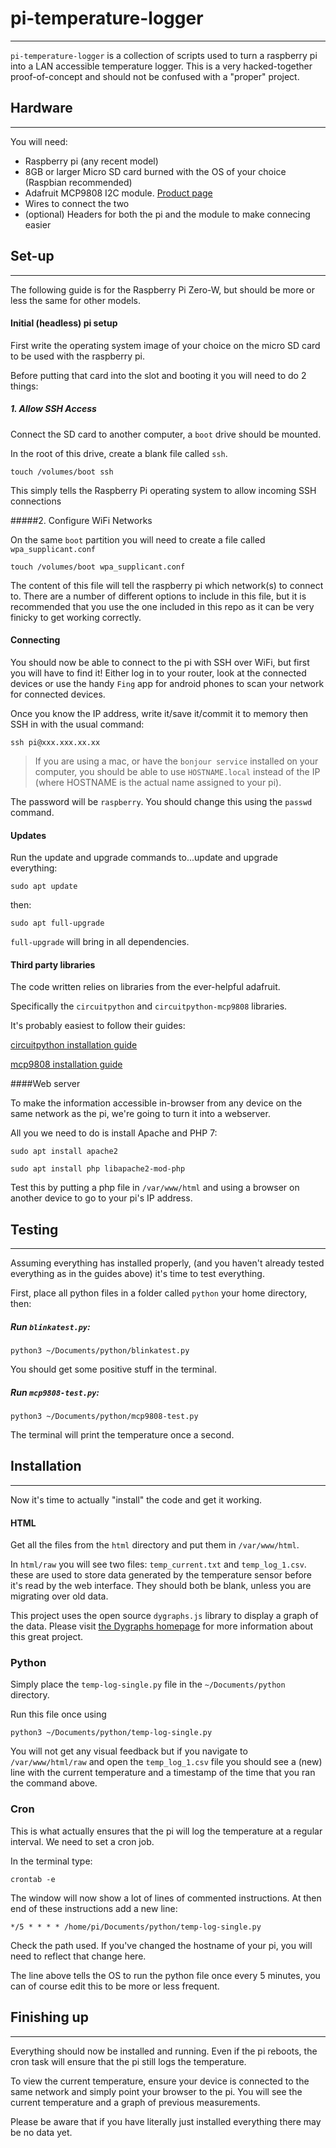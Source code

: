 # pi-temperature-logger
----
`pi-temperature-logger` is a collection of scripts used to turn a raspberry pi into a LAN accessible temperature logger. This is a very hacked-together proof-of-concept and should not be confused with a "proper" project.

## Hardware

---

You will need:

- Raspberry pi (any recent model)
- 8GB or larger Micro SD card burned with the OS of your choice (Raspbian recommended)
- Adafruit MCP9808 I2C module. [Product page](https://www.adafruit.com/product/1782)
- Wires to connect the two
- (optional) Headers for both the pi and the module to make connecing easier

## Set-up

---

The following guide is for the Raspberry Pi Zero-W, but should be more or less the same for other models.

#### Initial (headless) pi setup

First write the operating system image of your choice on the micro SD card to be used with the raspberry pi.

Before putting that card into the slot and booting it you will need to do 2 things:

##### 1. Allow SSH Access

Connect the SD card to another computer, a `boot` drive should be mounted.

In the root of this drive, create a blank file called `ssh`.

```
touch /volumes/boot ssh
```
This simply tells the Raspberry Pi operating system to allow incoming SSH connections

#####2. Configure WiFi Networks

On the same `boot` partition you will need to create a file called `wpa_supplicant.conf`

```
touch /volumes/boot wpa_supplicant.conf
```

The content of this file will tell the raspberry pi which network(s) to connect to. There are a number of different options to include in this file, but it is recommended that you use the one included in this repo as it can be very finicky to get working correctly.

#### Connecting

You should now be able to connect to the pi with SSH over WiFi, but first you will have to find it! Either log in to your router, look at the connected devices or use the handy `Fing` app for android phones to scan your network for connected devices.

Once you know the IP address, write it/save it/commit it to memory then SSH in with the usual command:

```
ssh pi@xxx.xxx.xx.xx
```

>If you are using a mac, or have the `bonjour service` installed on your computer, you should be able to use `HOSTNAME.local` instead of the IP (where HOSTNAME is the actual name assigned to your pi).

The password will be `raspberry`. You should change this using the `passwd` command.

#### Updates

Run the update and upgrade commands to...update and upgrade everything:

```
sudo apt update
```
then:
```
sudo apt full-upgrade
```
`full-upgrade` will bring in all dependencies.

#### Third party libraries

The code written relies on libraries from the ever-helpful adafruit.

Specifically the `circuitpython` and `circuitpython-mcp9808` libraries.

It's probably easiest to follow their guides:

[circuitpython installation guide](https://learn.adafruit.com/circuitpython-on-raspberrypi-linux/installing-circuitpython-on-raspberry-pi)

[mcp9808 installation guide](https://learn.adafruit.com/adafruit-mcp9808-precision-i2c-temperature-sensor-guide/python-circuitpython)

####Web server

To make the information accessible in-browser from any device on the same network as the pi, we're going to turn it into a webserver.

All you we need to do is install Apache and PHP 7:

```
sudo apt install apache2
```
```
sudo apt install php libapache2-mod-php
```

Test this by putting a php file in `/var/www/html` and using a browser on another device to go to your pi's IP address.

## Testing

---

Assuming everything has installed properly, (and you haven't already tested everything as in the guides above) it's time to test everything.

First, place all python files in a folder called `python` your home directory, then:

##### Run `blinkatest.py`:

```
python3 ~/Documents/python/blinkatest.py
```

You should get some positive stuff in the terminal.

##### Run `mcp9808-test.py`:

```
python3 ~/Documents/python/mcp9808-test.py 
```

The terminal will print the temperature once a second.

## Installation

---

Now it's time to actually "install" the code and get it working.

#### HTML

Get all the files from the `html` directory and put them in `/var/www/html`.

In `html/raw` you will see two files: `temp_current.txt` and `temp_log_1.csv`. these are used to store data generated by the temperature sensor before it's read by the web interface. They should both be blank, unless you are migrating over old data.

This project uses the open source `dygraphs.js` library to display a graph of the data. Please visit [the Dygraphs homepage](http://dygraphs.com/download.html) for more information about this great project.

### Python

Simply place the `temp-log-single.py` file in the `~/Documents/python` directory.

Run this file once using

```
python3 ~/Documents/python/temp-log-single.py 
```

You will not get any visual feedback but if you navigate to `/var/www/html/raw` and open the `temp_log_1.csv` file you should see a (new) line with the current temperature and a timestamp of the time that you ran the command above.


### Cron

This is what actually ensures that the pi will log the temperature at a regular interval. We need to set a cron job.

In the terminal type:

```
crontab -e
```

The window will now show a lot of lines of commented instructions. At then end of these instructions add a new line:

```
*/5 * * * * /home/pi/Documents/python/temp-log-single.py
```

Check the path used. If you've changed the hostname of your pi, you will need to reflect that change here.

The line above tells the OS to run the python file once every 5 minutes, you can of course edit this to be more or less frequent.

## Finishing up

---

Everything should now be installed and running. Even if the pi reboots, the cron task will ensure that the pi still logs the temperature.

To view the current temperature, ensure your device is connected to the same network and simply point your browser to the pi. You will see the current temperature and a graph of previous measurements.

Please be aware that if you have literally just installed everything there may be no data yet.